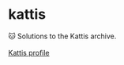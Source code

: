 # kattis
🐱 Solutions to the Kattis archive.
<br>
<br>
<a href="https://open.kattis.com/users/sander-helleso" />Kattis profile</a>
